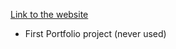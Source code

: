 [Link to the website](https://donovan-herion.github.io/Portfolio-project)

- First Portfolio project (never used)
